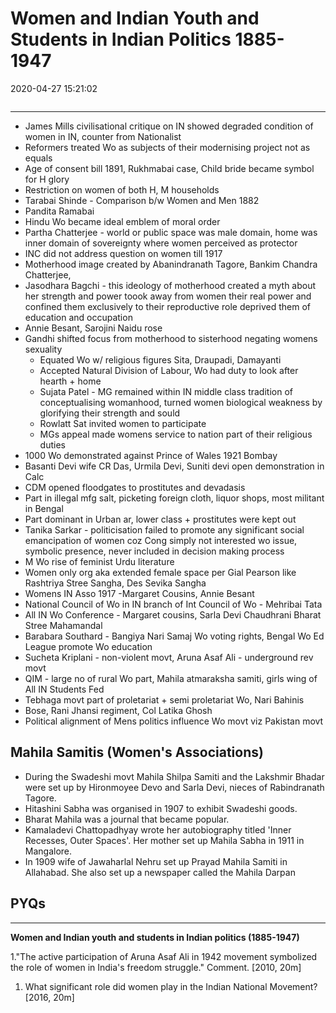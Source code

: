 # Women and Indian Youth and Students in Indian Politics 1885-1947

2020-04-27 15:21:02

```toc
```

---

- James Mills civilisational critique on IN showed degraded condition of women in IN, counter from Nationalist
- Reformers treated Wo as subjects of their modernising project not as equals
- Age of consent bill 1891, Rukhmabai case, Child bride became symbol for H glory
- Restriction on women of both H, M households
- Tarabai Shinde - Comparison b/w Women and Men 1882
- Pandita Ramabai
- Hindu Wo became ideal emblem of moral order
- Partha Chatterjee - world or public space was male domain, home was inner domain of sovereignty where women perceived as protector
- INC did not address question on women till 1917
- Motherhood image created by Abanindranath Tagore, Bankim Chandra Chatterjee,
- Jasodhara Bagchi - this ideology of motherhood created a myth about her strength and power toook away from women their real power and confined them exclusively to their reproductive role deprived them of education and occupation
- Annie Besant, Sarojini Naidu rose
- Gandhi shifted focus from motherhood to sisterhood negating womens sexuality
    - Equated Wo w/ religious figures Sita, Draupadi, Damayanti
    - Accepted Natural Division of Labour, Wo had duty to look after hearth + home
    - Sujata Patel - MG remained within IN middle class tradition of conceptualising womanhood, turned women biological weakness by glorifying their strength and sould
    - Rowlatt Sat invited women to participate
    - MGs appeal made womens service to nation part of their religious duties
- 1000 Wo demonstrated against Prince of Wales 1921 Bombay
- Basanti Devi wife CR Das, Urmila Devi, Suniti devi open demonstration in Calc
- CDM opened floodgates to prostitutes and devadasis
- Part in illegal mfg salt, picketing foreign cloth, liquor shops, most militant in Bengal
- Part dominant in Urban ar, lower class + prostitutes were kept out
- Tanika Sarkar - politicisation failed to promote any significant social emancipation of women coz Cong simply not interested wo issue, symbolic presence, never included in decision making process
- M Wo rise of feminist Urdu literature
- Women only org aka extended female space per Gial Pearson like Rashtriya Stree Sangha, Des Sevika Sangha
- Womens IN Asso 1917 -Margaret Cousins, Annie Besant
- National Council of Wo in IN branch of Int Council of Wo - Mehribai Tata
- All IN Wo Conference - Margaret cousins, Sarla Devi Chaudhrani Bharat Stree Mahamandal
- Barabara Southard - Bangiya Nari Samaj Wo voting rights, Bengal Wo Ed League promote Wo education
- Sucheta Kriplani - non-violent movt, Aruna Asaf Ali - underground rev movt
- QIM - large no of rural Wo part, Mahila atmaraksha samiti, girls wing of All IN Students Fed
- Tebhaga movt part of proletariat + semi proletariat Wo, Nari Bahinis
- Bose, Rani Jhansi regiment, Col Latika Ghosh
- Political alignment of Mens politics influence Wo movt viz Pakistan movt


## Mahila Samitis (Women's Associations)

 - During the Swadeshi movt Mahila Shilpa Samiti and the Lakshmir Bhadar were set up by Hironmoyee Devo and Sarla Devi, nieces of Rabindranath Tagore.
 - Hitashini Sabha was organised in 1907 to exhibit Swadeshi goods.
 - Bharat Mahila was a journal that became popular.
 - Kamaladevi Chattopadhyay wrote her autobiography titled 'Inner Recesses, Outer Spaces'. Her mother set up Mahila Sabha in 1911 in Mangalore.
 - In 1909 wife of Jawaharlal Nehru set up Prayad Mahila Samiti in Allahabad. She also set up a newspaper called the Mahila Darpan

## PYQs

---

**Women and Indian youth and students in Indian politics (1885-1947)**

1."The active participation of Aruna Asaf Ali in 1942 movement symbolized the role of women in India's freedom struggle." Comment. [2010, 20m]

1. What significant role did women play in the Indian National Movement? [2016, 20m]
